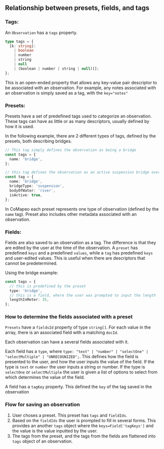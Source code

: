 ## Relationship between presets, fields, and tags

### Tags:

An `Observation` has a `tags` property.

```ts
type tags = {
  [k: string]:
    | boolean
    | number
    | string
    | null
    | (boolean | number | string | null)[];
};
```

This is an open-ended property that allows any key-value pair descriptor to be associated with an observation. For example, any notes associated with an observation is simply saved as a tag, with the `key="notes"`

### Presets:

Presets have a set of predefined tags used to categorize an observation. These tags can have as little or as many descriptors, usually defined by how it is used.

In the following example, there are 2 different types of tags, defined by the presets, both describing bridges.

```ts
// This tag simply defines the observation as being a bridge
const tags = {
  name: 'bridge',
};

// this tag defines the observation as an active suspension bridge over a river
const tag = {
  name: 'bridge',
  bridgeType: 'suspension',
  bodyOfWater: 'river',
  isActive: true,
};
```

In CoMapeo each preset represents one type of observation (defined by the `name` tag). Preset also includes other metadata associated with an observation.

### Fields:

Fields are also saved to an observation as a tag. The difference is that they are edited by the user at the time of the observation. A `preset` has predefined `keys` and a predefined `values`, while a `tag` has predefined `keys` and user-edited values. This is useful when there are descriptors that cannot be predetermined.

Using the bridge example:

```ts
const tags = {
  // this is predefined by the preset
  type: 'bridge',
  // this is a field, where the user was prompted to input the length
  lengthInMeter: 35,
};
```

### How to determine the fields associated with a preset

`Presets` have a `fieldsId` property of type `string[]`. For each value in the array, there is an associated field with a matching `docId`.

Each observation can have a several fields associated with it.

Each field has a `type`, where `type: "text" | "number" | "selectOne" | "selectMultiple" | "UNRECOGNIZED";`. This defines how the field is presented to the user, and how the user inputs the value of the field. If the type is `text` or `number` the user inputs a string or number. If the type is `selectOne` or `selectMultiple` the user is given a list of options to select from which determines the value of the field.

A field has a `tagKey` property. This defined the `key` of the tag saved in the observation

### Flow for saving an observation

1. User choses a preset. This preset has `tags` and `fieldIds`.
2. Based on the `fieldIds` the user is prompted to fill in several forms. This provides an another `tags` object where the `keys=Field['tagKeys']` and the value is the value inputted by the user.
3. The tags from the preset, and the tags from the fields are flattened into `tags` object of an observation.
